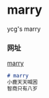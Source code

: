 # marry
ycg's marry


### 网址
<!-- [blog](https://yyycggg.github.io/blog/) -->
[marry](https://yyycggg.github.io/Only_wk/marry/)

```markdown
# marry
小鹿天天喊困
智商只有八岁
```
